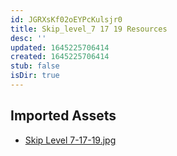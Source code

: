 ```yaml
---
id: JGRXsKf02oEYPcKulsjr0
title: Skip_level_7 17 19 Resources
desc: ''
updated: 1645225706414
created: 1645225706414
stub: false
isDir: true
---
```

## Imported Assets
- [Skip Level 7-17-19.jpg](/assets/skip-level-7-17-19-4C6kdJI9Aa70.jpg)
